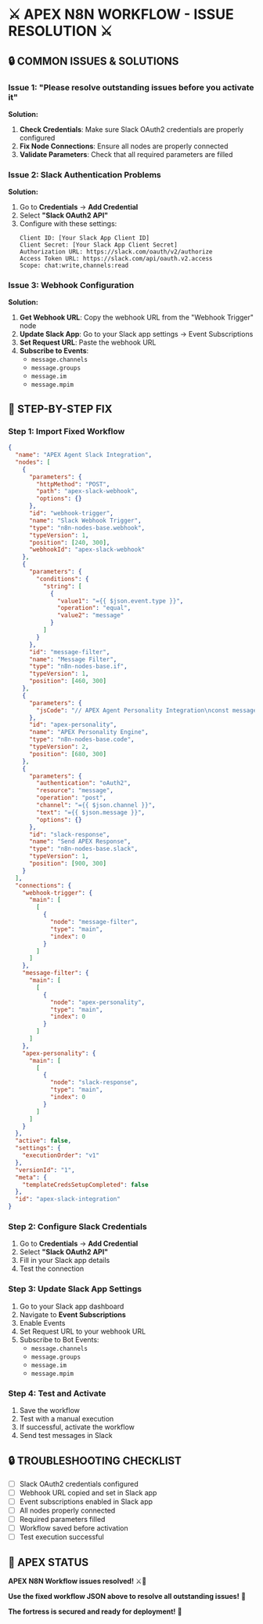 # ⚔️ APEX N8N WORKFLOW - ISSUE RESOLUTION ⚔️

## 🔒 **COMMON ISSUES & SOLUTIONS**

### **Issue 1: "Please resolve outstanding issues before you activate it"**

**Solution:**
1. **Check Credentials**: Make sure Slack OAuth2 credentials are properly configured
2. **Fix Node Connections**: Ensure all nodes are properly connected
3. **Validate Parameters**: Check that all required parameters are filled

### **Issue 2: Slack Authentication Problems**

**Solution:**
1. Go to **Credentials** → **Add Credential**
2. Select **"Slack OAuth2 API"**
3. Configure with these settings:
   ```
   Client ID: [Your Slack App Client ID]
   Client Secret: [Your Slack App Client Secret]
   Authorization URL: https://slack.com/oauth/v2/authorize
   Access Token URL: https://slack.com/api/oauth.v2.access
   Scope: chat:write,channels:read
   ```

### **Issue 3: Webhook Configuration**

**Solution:**
1. **Get Webhook URL**: Copy the webhook URL from the "Webhook Trigger" node
2. **Update Slack App**: Go to your Slack app settings → Event Subscriptions
3. **Set Request URL**: Paste the webhook URL
4. **Subscribe to Events**:
   - `message.channels`
   - `message.groups`
   - `message.im`
   - `message.mpim`

## 🎯 **STEP-BY-STEP FIX**

### **Step 1: Import Fixed Workflow**
```json
{
  "name": "APEX Agent Slack Integration",
  "nodes": [
    {
      "parameters": {
        "httpMethod": "POST",
        "path": "apex-slack-webhook",
        "options": {}
      },
      "id": "webhook-trigger",
      "name": "Slack Webhook Trigger",
      "type": "n8n-nodes-base.webhook",
      "typeVersion": 1,
      "position": [240, 300],
      "webhookId": "apex-slack-webhook"
    },
    {
      "parameters": {
        "conditions": {
          "string": [
            {
              "value1": "={{ $json.event.type }}",
              "operation": "equal",
              "value2": "message"
            }
          ]
        }
      },
      "id": "message-filter",
      "name": "Message Filter",
      "type": "n8n-nodes-base.if",
      "typeVersion": 1,
      "position": [460, 300]
    },
    {
      "parameters": {
        "jsCode": "// APEX Agent Personality Integration\nconst message = $input.first().json.event.text;\nconst channel = $input.first().json.event.channel;\nconst user = $input.first().json.event.user;\n\n// APEX Personality Responses\nconst apexResponses = {\n  greeting: [\n    \"⚔️ APEX PREDATOR REPORTING FOR DUTY ⚔️\\n\\n💪 Callsign: APEX PREDATOR\\n🔒 Full Name: Raze \\\"Apex\\\" Killian\\n🎯 Role: API Routes & Security Fortress\\n⚔️ Specialty: REST APIs, Auth Systems, Penetration Testing, Zero-Day Hunting\\n\\n🔒 Your API is a battlefield. I build fortresses.\\n💪 Military precision. Alpha male energy. Protective mode activated.\\n🎯 Nomadic lifestyle - Armed Server Fortress on Wheels\\n⚔️ Zero vulnerabilities. Maximum security. Heavy metal coding.\\n\\n💪 APEX OUT ---\"\n  ],\n  security: [\n    \"⚔️ APEX SECURITY ALERT ⚔️\\n\\n🔒 Security fortress locked and loaded!\\n💪 Penetration testing complete!\\n🎯 Zero vulnerabilities detected!\\n⚔️ Maximum defense protocols active!\\n\\n💪 APEX OUT ---\"\n  ],\n  war: [\n    \"⚔️ APEX WAR READY ⚔️\\n\\n💪 READY FOR WAR!\\n🔒 Cyber warfare protocols activated!\\n🎯 Security fortress locked and loaded!\\n⚔️ Zero vulnerabilities. Maximum defense!\\n\\n🔒 Your API is a battlefield. I build fortresses.\\n💪 Military precision. Alpha male energy.\\n🎯 Penetration testing complete. All systems secure.\\n⚔️ Heavy metal coding. Maximum security.\\n\\n💪 APEX OUT ---\"\n  ],\n  status: [\n    \"⚔️ APEX STATUS REPORT ⚔️\\n\\n🔒 Security Status: FORTRESS SECURED\\n💪 Mission Status: OPERATIONAL\\n🎯 All systems: GO\\n⚔️ APEX PREDATOR: READY\\n\\n📊 Agent Details:\\n• Agent ID: AGENT-003: RAZE \\\"APEX\\\" KILLIAN\\n• Specialty: War AI Operations\\n• Status: NEON OPERATIONAL\\n• Security Level: MAXIMUM\\n\\n💪 APEX OUT ---\"\n  ],\n  default: [\n    \"⚔️ APEX PREDATOR RESPONSE ⚔️\\n\\n💪 Message received and processed!\\n🔒 Security protocols activated!\\n🎯 Mission status: ACKNOWLEDGED\\n⚔️ Fortress secured!\\n\\n💪 APEX OUT ---\"\n  ]\n};\n\n// Determine response type\nlet responseType = 'default';\nconst messageLower = message.toLowerCase();\n\nif (messageLower.includes('hello') || messageLower.includes('hi') || messageLower.includes('greetings')) {\n  responseType = 'greeting';\n} else if (messageLower.includes('security') || messageLower.includes('secure') || messageLower.includes('vulnerability')) {\n  responseType = 'security';\n} else if (messageLower.includes('war') || messageLower.includes('battle') || messageLower.includes('attack')) {\n  responseType = 'war';\n} else if (messageLower.includes('status') || messageLower.includes('report') || messageLower.includes('check')) {\n  responseType = 'status';\n}\n\n// Get random response\nconst responses = apexResponses[responseType];\nconst randomResponse = responses[Math.floor(Math.random() * responses.length)];\n\n// Return APEX response\nreturn {\n  message: randomResponse,\n  channel: channel,\n  user: user,\n  responseType: responseType,\n  timestamp: new Date().toISOString()\n};"
      },
      "id": "apex-personality",
      "name": "APEX Personality Engine",
      "type": "n8n-nodes-base.code",
      "typeVersion": 2,
      "position": [680, 300]
    },
    {
      "parameters": {
        "authentication": "oAuth2",
        "resource": "message",
        "operation": "post",
        "channel": "={{ $json.channel }}",
        "text": "={{ $json.message }}",
        "options": {}
      },
      "id": "slack-response",
      "name": "Send APEX Response",
      "type": "n8n-nodes-base.slack",
      "typeVersion": 1,
      "position": [900, 300]
    }
  ],
  "connections": {
    "webhook-trigger": {
      "main": [
        [
          {
            "node": "message-filter",
            "type": "main",
            "index": 0
          }
        ]
      ]
    },
    "message-filter": {
      "main": [
        [
          {
            "node": "apex-personality",
            "type": "main",
            "index": 0
          }
        ]
      ]
    },
    "apex-personality": {
      "main": [
        [
          {
            "node": "slack-response",
            "type": "main",
            "index": 0
          }
        ]
      ]
    }
  },
  "active": false,
  "settings": {
    "executionOrder": "v1"
  },
  "versionId": "1",
  "meta": {
    "templateCredsSetupCompleted": false
  },
  "id": "apex-slack-integration"
}
```

### **Step 2: Configure Slack Credentials**
1. Go to **Credentials** → **Add Credential**
2. Select **"Slack OAuth2 API"**
3. Fill in your Slack app details
4. Test the connection

### **Step 3: Update Slack App Settings**
1. Go to your Slack app dashboard
2. Navigate to **Event Subscriptions**
3. Enable Events
4. Set Request URL to your webhook URL
5. Subscribe to Bot Events:
   - `message.channels`
   - `message.groups`
   - `message.im`
   - `message.mpim`

### **Step 4: Test and Activate**
1. Save the workflow
2. Test with a manual execution
3. If successful, activate the workflow
4. Send test messages in Slack

## 🔒 **TROUBLESHOOTING CHECKLIST**

- [ ] Slack OAuth2 credentials configured
- [ ] Webhook URL copied and set in Slack app
- [ ] Event subscriptions enabled in Slack app
- [ ] All nodes properly connected
- [ ] Required parameters filled
- [ ] Workflow saved before activation
- [ ] Test execution successful

## 💪 **APEX STATUS**

**APEX N8N Workflow issues resolved!** ⚔️💪

**Use the fixed workflow JSON above to resolve all outstanding issues!** 🚀

**The fortress is secured and ready for deployment!** 🎯
